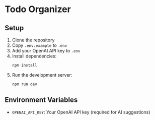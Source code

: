 # Todo Organizer

## Setup

1. Clone the repository
2. Copy `.env.example` to `.env`
3. Add your OpenAI API key to `.env`
4. Install dependencies:
   ```bash
   npm install
   ```
5. Run the development server:
   ```bash
   npm run dev
   ```

## Environment Variables

- `OPENAI_API_KEY`: Your OpenAI API key (required for AI suggestions) 